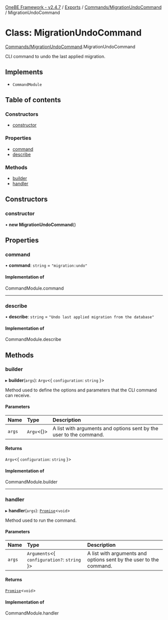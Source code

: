 [OneBE Framework - v2.4.7](../README.md) / [Exports](../modules.md) / [Commands/MigrationUndoCommand](../modules/Commands_MigrationUndoCommand.md) / MigrationUndoCommand

# Class: MigrationUndoCommand

[Commands/MigrationUndoCommand](../modules/Commands_MigrationUndoCommand.md).MigrationUndoCommand

CLI command to undo the last applied migration.

## Implements

- `CommandModule`

## Table of contents

### Constructors

- [constructor](Commands_MigrationUndoCommand.MigrationUndoCommand.md#constructor)

### Properties

- [command](Commands_MigrationUndoCommand.MigrationUndoCommand.md#command)
- [describe](Commands_MigrationUndoCommand.MigrationUndoCommand.md#describe)

### Methods

- [builder](Commands_MigrationUndoCommand.MigrationUndoCommand.md#builder)
- [handler](Commands_MigrationUndoCommand.MigrationUndoCommand.md#handler)

## Constructors

### constructor

• **new MigrationUndoCommand**()

## Properties

### command

• **command**: `string` = `"migration:undo"`

#### Implementation of

CommandModule.command

___

### describe

• **describe**: `string` = `"Undo last applied migration from the database"`

#### Implementation of

CommandModule.describe

## Methods

### builder

▸ **builder**(`args`): `Argv`<{ `configuration`: `string`  }\>

Method used to define the options and parameters that the CLI command
can receive.

#### Parameters

| Name | Type | Description |
| :------ | :------ | :------ |
| `args` | `Argv`<{}\> | A list with arguments and options sent by the user to the command. |

#### Returns

`Argv`<{ `configuration`: `string`  }\>

#### Implementation of

CommandModule.builder

___

### handler

▸ **handler**(`args`): [`Promise`]( https://developer.mozilla.org/en-US/docs/Web/JavaScript/Reference/Global_Objects/Promise )<`void`\>

Method used to run the command.

#### Parameters

| Name | Type | Description |
| :------ | :------ | :------ |
| `args` | `Arguments`<{ `configuration?`: `string`  }\> | A list with arguments and options sent by the user to the command. |

#### Returns

[`Promise`]( https://developer.mozilla.org/en-US/docs/Web/JavaScript/Reference/Global_Objects/Promise )<`void`\>

#### Implementation of

CommandModule.handler
